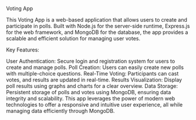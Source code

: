 Voting App

This Voting App is a web-based application that allows users to create and participate in polls. Built with Node.js for the server-side runtime, Express.js for the web framework, and MongoDB for the database, the app provides a scalable and efficient solution for managing user votes.

Key Features:

User Authentication: Secure login and registration system for users to create and manage polls.
Poll Creation: Users can easily create new polls with multiple-choice questions.
Real-Time Voting: Participants can cast votes, and results are updated in real-time.
Results Visualization: Display poll results using graphs and charts for a clear overview.
Data Storage: Persistent storage of polls and votes using MongoDB, ensuring data integrity and scalability.
This app leverages the power of modern web technologies to offer a responsive and intuitive user experience, all while managing data efficiently through MongoDB.
